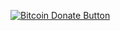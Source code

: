 <a href="bitcoin:1FyFeFcoXPZzNRJSgkNpgMRR5n84QZymC7?label=In%20the%20treatment%20of%20Sasha's%20teeth&amp;amount=0.0037"><img src="https://www.drupal.org/files/project-images/bitcoindonate.png" alt="Bitcoin Donate Button"></a>
